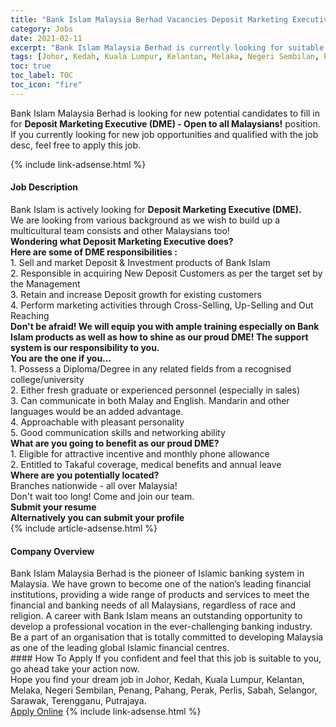 ```yaml
---
title: "Bank Islam Malaysia Berhad Vacancies Deposit Marketing Executive (DME) - Open to all Malaysians!" 
category: Jobs 
date: 2021-02-11 
excerpt: "Bank Islam Malaysia Berhad is currently looking for suitable person to fill in the Deposit Marketing Executive (DME) - Open to all Malaysians! which based in Johor, Kedah, Kuala Lumpur, Kelantan, Melaka, Negeri Sembilan, Penang, Pahang, Perak, Perlis, Sabah, Selangor, Sarawak, Terengganu, Putrajaya" 
tags: [Johor, Kedah, Kuala Lumpur, Kelantan, Melaka, Negeri Sembilan, Penang, Pahang, Perak, Perlis, Sabah, Selangor, Sarawak, Terengganu, Putrajaya] 
toc: true 
toc_label: TOC 
toc_icon: "fire" 
--- 
```


<p>Bank Islam Malaysia Berhad is looking for new potential candidates to fill in for <b>Deposit Marketing Executive (DME) - Open to all Malaysians!</b> position. If you currently looking for new job opportunities and qualified with the job desc, feel free to apply this job.
</p>{% include link-adsense.html %} 
<div><div><h4>Job Description</h4></div><div><div><span><div><div><div>Bank Islam is actively looking for <strong>Deposit Marketing Executive (DME).</strong></div><div>We are looking from various background as we wish to build up a multicultural team consists and other Malaysians too!</div><div><strong>Wondering what Deposit Marketing Executive does?</strong></div><div><strong>Here are some of DME responsibilities :</strong><br>1. Sell and market Deposit &amp; Investment products of Bank Islam<br>2. Responsible in acquiring New Deposit Customers as per the target set by the Management<br>3. Retain and increase Deposit growth for existing customers<br>4. Perform marketing activities through Cross-Selling, Up-Selling and Out Reaching</div><div><strong>Don't be afraid! We will equip you with ample training especially on Bank Islam products as well as how to shine as our proud DME! The support system is our responsibility to you.</strong></div><div><strong>You are the one if you...</strong><br>1. Possess a Diploma/Degree in any related fields from a recognised college/university<br>2. Either fresh graduate or experienced personnel (especially in sales)<br>3. Can communicate in both Malay and English. Mandarin and other languages would be an added advantage.<br>4. Approachable with pleasant personality<br>5. Good communication skills and networking ability</div><div><strong>What are you going to benefit as our proud DME?</strong><br>1. Eligible for attractive incentive and monthly phone allowance<br>2. Entitled to Takaful coverage, medical benefits and annual leave</div><div><strong>Where are you potentially located?</strong><br>Branches nationwide - all over Malaysia!</div><div>Don't wait too long! Come and join our team.</div><div><strong>Submit your resume<br>Alternatively you can submit your profile</strong></div></div></div></span></div></div></div> 
{% include article-adsense.html %} 
<div><div><h4>Company Overview</h4></div><div><div><span><div><div>
	Bank Islam Malaysia Berhad is the pioneer of Islamic banking system in Malaysia. We have grown to become one of the nation&#8217;s leading financial institutions, providing a wide range of products and services to meet the financial and banking needs of all Malaysians, regardless of race and religion. A career with Bank Islam means an outstanding opportunity to develop a professional vocation in the ever-challenging banking industry. Be a part of an organisation that is totally committed to developing Malaysia as one of the leading global Islamic financial centres.</div></div></span></div></div></div> 
#### How To Apply 
If you confident and feel that this job is suitable to you, go ahead take your action now. <br/> 
Hope you find your dream job in Johor, Kedah, Kuala Lumpur, Kelantan, Melaka, Negeri Sembilan, Penang, Pahang, Perak, Perlis, Sabah, Selangor, Sarawak, Terengganu, Putrajaya. <br/> 
<a href="https://www.jobstreet.com.my/en/job/deposit-marketing-executive-dme-open-to-all-malaysians!-4480466?jobId=jobstreet-my-job-4480466&" class="btn btn--info" target="_blank" rel="nofollow noopenner">Apply Online</a> 
{% include link-adsense.html %} 